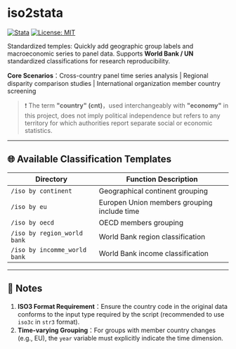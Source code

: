 # iso2stata

[![Stata](https://img.shields.io/badge/Stata%2B-blue.svg)](https://www.stata.com)
[![License: MIT](https://img.shields.io/badge/License-MIT-green.svg)](https://opensource.org/licenses/MIT)

Standardized temples: Quickly add geographic group labels and macroeconomic series to panel data. Supports **World Bank / UN** standardized classifications for research reproducibility.

**Core Scenarios**：Cross-country panel time series analysis | Regional disparity comparison studies | International organization member country screening

  
> ❗ The term **"country" (cnt)**，used interchangeably with **"economy"** in this project,  does not imply political independence but refers to any territory for which authorities report separate social or economic statistics.

---

## 🌐 Available Classification Templates

| Directory             | Function Description                                                     |
|------------------|------------------------------------------------------------|
| `/iso by continent`    | Geographical continent grouping                | 
| `/iso by eu` | Europen Union members grouping include time                           | 
| `/iso by oecd`     | OECD members grouping                                       | 
| `/iso by region_world bank`           |  World Bank region classification                   | 
| `/iso by incomme_world bank`           |  World Bank income classification                   | 

---


## 📌 Notes

1. **ISO3 Format Requirement**：Ensure the country code in the original data conforms to the input type required by the script (recommended to use `iso3c` in `str3` format). 
2. **Time-varying Grouping**：For groups with member country changes (e.g., EU), the `year` variable must explicitly indicate the time dimension.
